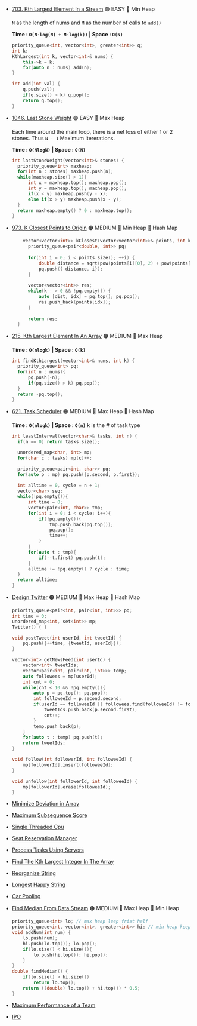 - [703. Kth Largest Element In a Stream](https://leetcode.com/problems/kth-largest-element-in-a-stream/) 🟢 EASY 🔵 Min Heap

  ```N``` as the length of nums and ```M``` as the number of calls to ```add()```

  **Time : ```O(N⋅log⁡(N) + M⋅log⁡(k))``` | Space : ```O(N)```**
  ```cpp
  priority_queue<int, vector<int>, greater<int>> q;
  int k;
  KthLargest(int k, vector<int>& nums) {
      this->k = k;
      for(auto n : nums) add(n);
  }
  
  int add(int val) {
      q.push(val);
      if(q.size() > k) q.pop();
      return q.top();
  }
  ```
- [1046. Last Stone Weight](https://leetcode.com/problems/last-stone-weight/) 🟢 EASY 🔵 Max Heap

  Each time around the main loop, there is a net loss of either 1 or 2 stones. Thus ```N - 1``` Maximum Itererations. 

  **Time : ```O(NlogN)``` | Space : ```O(N)```**
  ```cpp
  int lastStoneWeight(vector<int>& stones) {
    priority_queue<int> maxheap;
    for(int n : stones) maxheap.push(n);
    while(maxheap.size() > 1){
        int x = maxheap.top(); maxheap.pop();
        int y = maxheap.top(); maxheap.pop();
        if(x < y) maxheap.push(y - x);
        else if(x > y) maxheap.push(x - y);
    }
    return maxheap.empty() ? 0 : maxheap.top();
  }
  ```
- [973. K Closest Points to Origin](https://leetcode.com/problems/k-closest-points-to-origin/) 🟠 MEDIUM 🔵 Min Heap 🔵 Hash Map
  ```cpp
      vector<vector<int>> kClosest(vector<vector<int>>& points, int k) {
        priority_queue<pair<double, int>> pq;
        
        for(int i = 0; i < points.size(); ++i) {
            double distance = sqrt(pow(points[i][0], 2) + pow(points[i][1], 2));
            pq.push({-distance, i});
        }
        
        vector<vector<int>> res;
        while(k-- > 0 && !pq.empty()) {
            auto [dist, idx] = pq.top(); pq.pop();
            res.push_back(points[idx]);
        }
        
        return res;
    }
  ```
- [215. Kth Largest Element In An Array](https://leetcode.com/problems/kth-largest-element-in-an-array/) 🟠 MEDIUM 🔵 Max Heap

  **Time :  ```O(nlogk)``` | Space : ```O(k)```**
  ```cpp
  int findKthLargest(vector<int>& nums, int k) {
    priority_queue<int> pq;
    for(int n : nums){
        pq.push(-n);
        if(pq.size() > k) pq.pop();
    }
    return -pq.top();
  }
  ```
- [621. Task Scheduler](https://leetcode.com/problems/task-scheduler/) 🟠 MEDIUM 🔵 Max Heap 🔵 Hash Map

  **Time :  ```O(nlogk)``` | Space : ```O(n)```** k is the # of task type
  ```cpp
  int leastInterval(vector<char>& tasks, int n) {
    if(n == 0) return tasks.size();

    unordered_map<char, int> mp;
    for(char c : tasks) mp[c]++;

    priority_queue<pair<int, char>> pq;
    for(auto p : mp) pq.push({p.second, p.first});
    
    int alltime = 0, cycle = n + 1;
    vector<char> seq;
    while(!pq.empty()){
        int time = 0;
        vector<pair<int, char>> tmp;
        for(int i = 0; i < cycle; i++){
            if(!pq.empty()){
                tmp.push_back(pq.top());
                pq.pop();
                time++;
            }
        }
        for(auto t : tmp){
            if(--t.first) pq.push(t);
        }
        alltime += !pq.empty() ? cycle : time;
    }
    return alltime;
  }
  ```
- [Design Twitter](https://leetcode.com/problems/design-twitter/) 🟠 MEDIUM 🔵 Max Heap 🔵 Hash Map
  ```cpp
  priority_queue<pair<int, pair<int, int>>> pq;
  int time = 0;
  unordered_map<int, set<int>> mp;
  Twitter() { }
  
  void postTweet(int userId, int tweetId) {
      pq.push({++time, {tweetId, userId}});
  }
  
  vector<int> getNewsFeed(int userId) {
      vector<int> tweetIds;
      vector<pair<int, pair<int, int>>> temp;
      auto followees = mp[userId];
      int cnt = 0;
      while(cnt < 10 && !pq.empty()){
          auto p = pq.top(); pq.pop();
          int followeeId = p.second.second;
          if(userId == followeeId || followees.find(followeeId) != followees.end()){
              tweetIds.push_back(p.second.first);
              cnt++;
          }
          temp.push_back(p);
      }
      for(auto t : temp) pq.push(t);
      return tweetIds;
  }
  
  void follow(int followerId, int followeeId) {
      mp[followerId].insert(followeeId);
  }
  
  void unfollow(int followerId, int followeeId) {
      mp[followerId].erase(followeeId);
  }
  ```
- [Minimize Deviation in Array](https://leetcode.com/problems/minimize-deviation-in-array/)
- [Maximum Subsequence Score](https://leetcode.com/problems/maximum-subsequence-score/)
- [Single Threaded Cpu](https://leetcode.com/problems/single-threaded-cpu/)
- [Seat Reservation Manager](https://leetcode.com/problems/seat-reservation-manager/)
- [Process Tasks Using Servers](https://leetcode.com/problems/process-tasks-using-servers/)
- [Find The Kth Largest Integer In The Array](https://leetcode.com/problems/find-the-kth-largest-integer-in-the-array/)
- [Reorganize String](https://leetcode.com/problems/reorganize-string/)
- [Longest Happy String](https://leetcode.com/problems/longest-happy-string/)
- [Car Pooling](https://leetcode.com/problems/car-pooling/)
- [Find Median From Data Stream](https://leetcode.com/problems/find-median-from-data-stream/) 🟠 MEDIUM 🔵 Max Heap 🔵 Min Heap
  ```cpp
  priority_queue<int> lo; // max heap leep frist half
  priority_queue<int, vector<int>, greater<int>> hi; // min heap keep second half
  void addNum(int num) {
      lo.push(num);
      hi.push(lo.top()); lo.pop();
      if(lo.size() < hi.size()){
          lo.push(hi.top()); hi.pop();
      }
  }
  double findMedian() {
      if(lo.size() > hi.size())
          return lo.top();
      return ((double) lo.top() + hi.top()) * 0.5;
  }
  ```
- [Maximum Performance of a Team](https://leetcode.com/problems/maximum-performance-of-a-team/)
- [IPO](https://leetcode.com/problems/ipo/)
